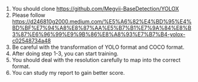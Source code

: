 1. You should clone https://github.com/Megvii-BaseDetection/YOLOX
2. Please follow https://d246810g2000.medium.com/%E5%A6%82%E4%BD%95%E4%BD%BF%E7%94%A8%E8%87%AA%E5%B7%B1%E7%9A%84%E8%B3%87%E6%96%99%E9%9B%86%E8%A8%93%E7%B7%B4-yolox-c02548734a48
3. Be careful with the transformation of YOLO format and COCO format.
4. After doing step 1-3, you can start training.
5. You should deal with the resolution carefully to map into the correct format.
6. You can study my report to gain better score. 
